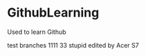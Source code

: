 # GithubLearning
Used to learn Github

test branches
1111
33 stupid
e d i t e d   b y   A c e r   S 7  
 